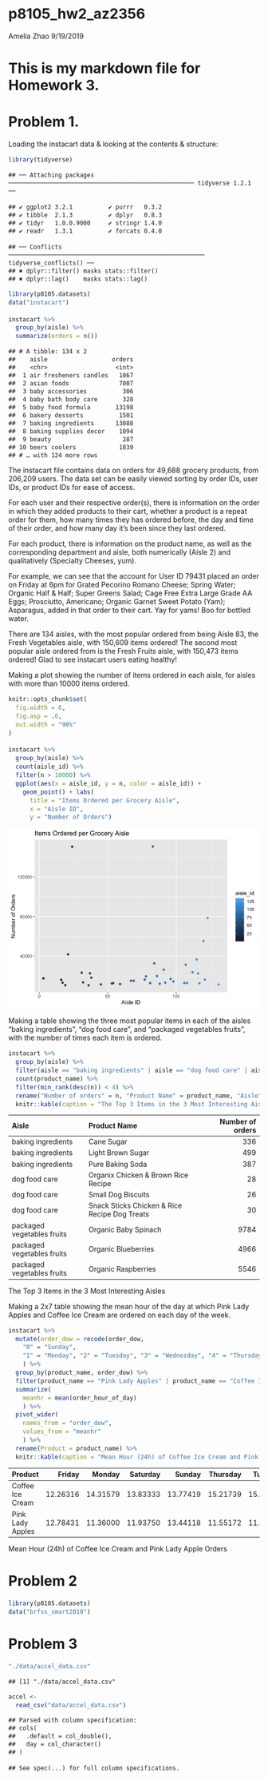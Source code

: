 p8105\_hw2\_az2356
================
Amelia Zhao
9/19/2019

# This is my markdown file for Homework 3.

# Problem 1.

Loading the instacart data & looking at the contents &
    structure:

``` r
library(tidyverse)
```

    ## ── Attaching packages ──────────────────────────────────────────────────── tidyverse 1.2.1 ──

    ## ✔ ggplot2 3.2.1          ✔ purrr   0.3.2     
    ## ✔ tibble  2.1.3          ✔ dplyr   0.8.3     
    ## ✔ tidyr   1.0.0.9000     ✔ stringr 1.4.0     
    ## ✔ readr   1.3.1          ✔ forcats 0.4.0

    ## ── Conflicts ─────────────────────────────────────────────────────── tidyverse_conflicts() ──
    ## ✖ dplyr::filter() masks stats::filter()
    ## ✖ dplyr::lag()    masks stats::lag()

``` r
library(p8105.datasets)
data("instacart")

instacart %>% 
  group_by(aisle) %>% 
  summarize(orders = n())
```

    ## # A tibble: 134 x 2
    ##    aisle                  orders
    ##    <chr>                   <int>
    ##  1 air fresheners candles   1067
    ##  2 asian foods              7007
    ##  3 baby accessories          306
    ##  4 baby bath body care       328
    ##  5 baby food formula       13198
    ##  6 bakery desserts          1501
    ##  7 baking ingredients      13088
    ##  8 baking supplies decor    1094
    ##  9 beauty                    287
    ## 10 beers coolers            1839
    ## # … with 124 more rows

The instacart file contains data on orders for 49,688 grocery products,
from 206,209 users. The data set can be easily viewed sorting by order
IDs, user IDs, or product IDs for ease of access.

For each user and their respective order(s), there is information on the
order in which they added products to their cart, whether a product is a
repeat order for them, how many times they has ordered before, the day
and time of their order, and how many day it’s been since they last
ordered.

For each product, there is information on the product name, as well as
the corresponding department and aisle, both numerically (Aisle 2) and
qualitatively (Specialty Cheeses, yum).

For example, we can see that the account for User ID 79431 placed an
order on Friday at 6pm for Grated Pecorino Romano Cheese; Spring Water;
Organic Half & Half; Super Greens Salad; Cage Free Extra Large Grade AA
Eggs; Prosciutto, Americano; Organic Garnet Sweet Potato (Yam);
Asparagus, added in that order to their cart. Yay for yams\! Boo for
bottled water.

There are 134 aisles, with the most popular ordered from being Aisle 83,
the Fresh Vegetables aisle, with 150,609 items ordered\! The second most
popular aisle ordered from is the Fresh Fruits aisle, with 150,473 items
ordered\! Glad to see instacart users eating healthy\!

Making a plot showing the number of items ordered in each aisle, for
aisles with more than 10000 items ordered.

``` r
knitr::opts_chunk$set(
  fig.width = 6,
  fig.asp = .6,
  out.width = "90%"
)

instacart %>%
  group_by(aisle) %>%
  count(aisle_id) %>% 
  filter(n > 10000) %>% 
  ggplot(aes(x = aisle_id, y = n, color = aisle_id)) + 
    geom_point() + labs(
      title = "Items Ordered per Grocery Aisle", 
      x = "Aisle ID",
      y = "Number of Orders") 
```

![](p8105_hw3_az2356_files/figure-gfm/unnamed-chunk-2-1.png)<!-- -->

Making a table showing the three most popular items in each of the
aisles “baking ingredients”, “dog food care”, and “packaged vegetables
fruits”, with the number of times each item is ordered.

``` r
instacart %>% 
  group_by(aisle) %>%
  filter(aisle == "baking ingredients" | aisle == "dog food care" | aisle ==  "packaged vegetables fruits") %>% 
  count(product_name) %>% 
  filter(min_rank(desc(n)) < 4) %>% 
  rename("Number of orders" = n, "Product Name" = product_name, "Aisle" = aisle) %>% 
  knitr::kable(caption = "The Top 3 Items in the 3 Most Interesting Aisles")
```

| Aisle                      | Product Name                                  | Number of orders |
| :------------------------- | :-------------------------------------------- | ---------------: |
| baking ingredients         | Cane Sugar                                    |              336 |
| baking ingredients         | Light Brown Sugar                             |              499 |
| baking ingredients         | Pure Baking Soda                              |              387 |
| dog food care              | Organix Chicken & Brown Rice Recipe           |               28 |
| dog food care              | Small Dog Biscuits                            |               26 |
| dog food care              | Snack Sticks Chicken & Rice Recipe Dog Treats |               30 |
| packaged vegetables fruits | Organic Baby Spinach                          |             9784 |
| packaged vegetables fruits | Organic Blueberries                           |             4966 |
| packaged vegetables fruits | Organic Raspberries                           |             5546 |

The Top 3 Items in the 3 Most Interesting Aisles

Making a 2x7 table showing the mean hour of the day at which Pink Lady
Apples and Coffee Ice Cream are ordered on each day of the week.

``` r
instacart %>% 
  mutate(order_dow = recode(order_dow, 
    "0" = "Sunday", 
    "1" = "Monday", "2" = "Tuesday", "3" = "Wednesday", "4" = "Thursday", "5" = "Friday", "6" = "Saturday"),
    ) %>% 
  group_by(product_name, order_dow) %>%
  filter(product_name == "Pink Lady Apples" | product_name == "Coffee Ice Cream") %>% 
  summarize(
    meanhr = mean(order_hour_of_day)
    ) %>% 
  pivot_wider(
    names_from = "order_dow",
    values_from = "meanhr"
    ) %>% 
  rename(Product = product_name) %>% 
  knitr::kable(caption = "Mean Hour (24h) of Coffee Ice Cream and Pink Lady Apple Orders") 
```

| Product          |   Friday |   Monday | Saturday |   Sunday | Thursday |  Tuesday | Wednesday |
| :--------------- | -------: | -------: | -------: | -------: | -------: | -------: | --------: |
| Coffee Ice Cream | 12.26316 | 14.31579 | 13.83333 | 13.77419 | 15.21739 | 15.38095 |  15.31818 |
| Pink Lady Apples | 12.78431 | 11.36000 | 11.93750 | 13.44118 | 11.55172 | 11.70213 |  14.25000 |

Mean Hour (24h) of Coffee Ice Cream and Pink Lady Apple Orders

# Problem 2

``` r
library(p8105.datasets)
data("brfss_smart2010")
```

# Problem 3

``` r
"./data/accel_data.csv"
```

    ## [1] "./data/accel_data.csv"

``` r
accel <- 
  read_csv("data/accel_data.csv")
```

    ## Parsed with column specification:
    ## cols(
    ##   .default = col_double(),
    ##   day = col_character()
    ## )

    ## See spec(...) for full column specifications.
